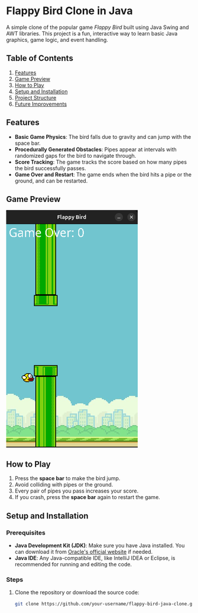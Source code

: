 # Flappy Bird Clone in Java

A simple clone of the popular game *Flappy Bird* built using Java Swing and AWT libraries. This project is a fun, interactive way to learn basic Java graphics, game logic, and event handling.

## Table of Contents
1. [Features](#features)
2. [Game Preview](#game-preview)
3. [How to Play](#how-to-play)
4. [Setup and Installation](#setup-and-installation)
5. [Project Structure](#project-structure)
6. [Future Improvements](#future-improvements)

## Features
- **Basic Game Physics**: The bird falls due to gravity and can jump with the space bar.
- **Procedurally Generated Obstacles**: Pipes appear at intervals with randomized gaps for the bird to navigate through.
- **Score Tracking**: The game tracks the score based on how many pipes the bird successfully passes.
- **Game Over and Restart**: The game ends when the bird hits a pipe or the ground, and can be restarted.

## Game Preview
![Flappy Bird Game Screenshot](screenshot.png)


## How to Play
1. Press the **space bar** to make the bird jump.
2. Avoid colliding with pipes or the ground.
3. Every pair of pipes you pass increases your score.
4. If you crash, press the **space bar** again to restart the game.

## Setup and Installation

### Prerequisites
- **Java Development Kit (JDK)**: Make sure you have Java installed. You can download it from [Oracle's official website](https://www.oracle.com/java/technologies/javase-downloads.html) if needed.
- **Java IDE**: Any Java-compatible IDE, like IntelliJ IDEA or Eclipse, is recommended for running and editing the code.

### Steps
1. Clone the repository or download the source code:
   ```bash
   git clone https://github.com/your-username/flappy-bird-java-clone.git

